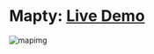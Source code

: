 # Mapty: [Live Demo](https://mapty-two.vercel.app/)

![mapimg](https://user-images.githubusercontent.com/100860879/215571029-4a0d3c0e-c84c-4db9-9839-da2bfa02d8fb.jpg)
